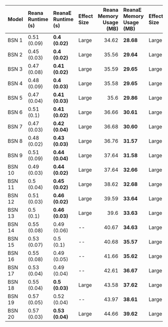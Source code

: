 | Model   | Reana Runtime (s)   | ReanaE Runtime (s)   | Effect Size   |   Reana Memory Usage (MB) | ReanaE Memory Usage (MB)   | Effect Size   |
|:--------|:--------------------|:---------------------|:--------------|--------------------------:|:---------------------------|:--------------|
| BSN 1   | 0.51 (0.09)         | **0.4 (0.02)**       | Large         |                     34.62 | **28.68**                  | Large         |
| BSN 2   | 0.45 (0.03)         | **0.4 (0.02)**       | Large         |                     35.56 | **29.64**                  | Large         |
| BSN 3   | 0.47 (0.08)         | **0.41 (0.02)**      | Large         |                     35.59 | **29.65**                  | Large         |
| BSN 4   | 0.48 (0.09)         | **0.4 (0.03)**       | Large         |                     35.58 | **29.65**                  | Large         |
| BSN 5   | 0.47 (0.04)         | **0.41 (0.03)**      | Large         |                     35.6  | **29.86**                  | Large         |
| BSN 6   | 0.51 (0.1)          | **0.41 (0.02)**      | Large         |                     36.66 | **30.61**                  | Large         |
| BSN 7   | 0.47 (0.03)         | **0.42 (0.04)**      | Large         |                     36.68 | **30.60**                  | Large         |
| BSN 8   | 0.48 (0.02)         | **0.43 (0.03)**      | Large         |                     36.76 | **31.57**                  | Large         |
| BSN 9   | 0.51 (0.09)         | **0.44 (0.04)**      | Large         |                     37.64 | **31.58**                  | Large         |
| BSN 10  | 0.49 (0.03)         | **0.44 (0.02)**      | Large         |                     37.64 | **32.66**                  | Large         |
| BSN 11  | 0.5 (0.04)          | **0.45 (0.02)**      | Large         |                     38.62 | **32.68**                  | Large         |
| BSN 12  | 0.51 (0.03)         | **0.46 (0.02)**      | Large         |                     39.59 | **33.64**                  | Large         |
| BSN 13  | 0.5 (0.1)           | **0.46 (0.03)**      | Large         |                     39.6  | **33.63**                  | Large         |
| BSN 14  | 0.55 (0.08)         | 0.49 (0.06)          | --            |                     40.67 | **34.63**                  | Large         |
| BSN 15  | 0.53 (0.07)         | 0.5 (0.1)            | --            |                     40.68 | **35.57**                  | Large         |
| BSN 16  | 0.55 (0.08)         | 0.49 (0.05)          | --            |                     41.66 | **35.62**                  | Large         |
| BSN 17  | 0.53 (0.04)         | 0.49 (0.04)          | --            |                     42.61 | **36.67**                  | Large         |
| BSN 18  | 0.55 (0.04)         | **0.5 (0.03)**       | Large         |                     43.58 | **37.62**                  | Large         |
| BSN 19  | 0.57 (0.05)         | 0.52 (0.04)          | --            |                     43.97 | **38.61**                  | Large         |
| BSN 20  | 0.57 (0.03)         | **0.53 (0.04)**      | Large         |                     44.66 | **39.62**                  | Large         |